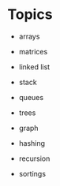 # Topics
- arrays
- matrices
- linked list

- stack
- queues
- trees
- graph
- hashing

- recursion
- sortings